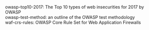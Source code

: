 owasp-top10-2017: The Top 10 types of web insecurities for 2017 by OWASP  
owasp-test-method: an outline of the OWASP test methodology   
waf-crs-rules: OWASP Core Rule Set for Web Application Firewalls  
